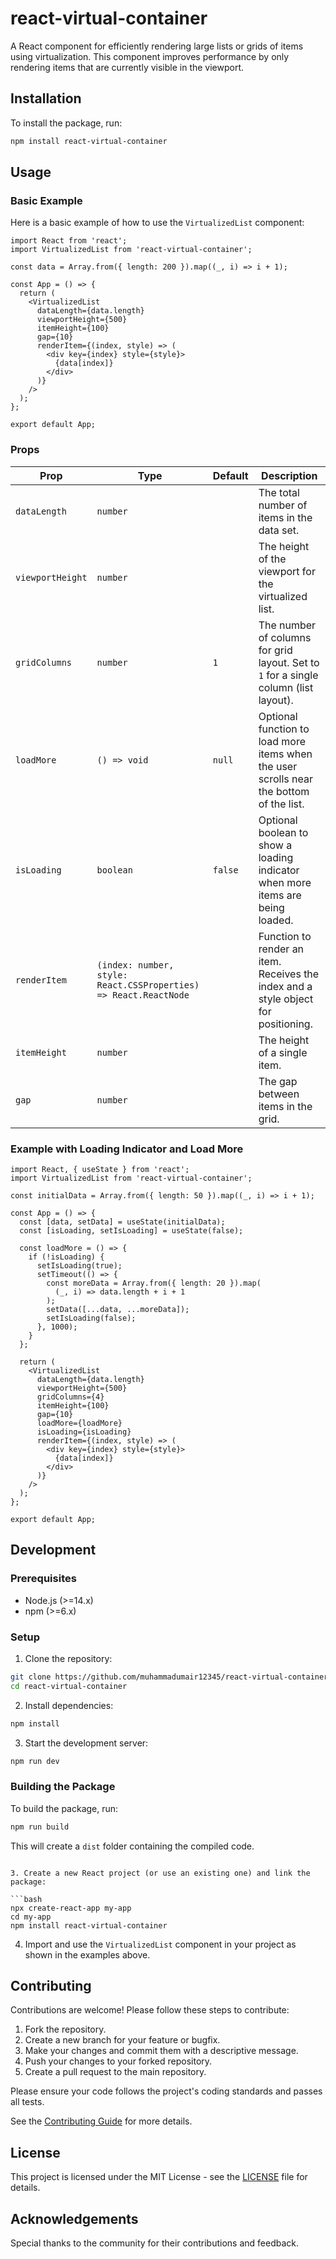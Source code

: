 # react-virtual-container

A React component for efficiently rendering large lists or grids of items using virtualization. This component improves performance by only rendering items that are currently visible in the viewport.

## Installation

To install the package, run:

```bash
npm install react-virtual-container
```

## Usage

### Basic Example

Here is a basic example of how to use the `VirtualizedList` component:

```tsx
import React from 'react';
import VirtualizedList from 'react-virtual-container';

const data = Array.from({ length: 200 }).map((_, i) => i + 1);

const App = () => {
  return (
    <VirtualizedList
      dataLength={data.length}
      viewportHeight={500}
      itemHeight={100}
      gap={10}
      renderItem={(index, style) => (
        <div key={index} style={style}>
          {data[index]}
        </div>
      )}
    />
  );
};

export default App;
```

### Props

| Prop             | Type                                                             | Default | Description                                                                             |
| ---------------- | ---------------------------------------------------------------- | ------- | --------------------------------------------------------------------------------------- |
| `dataLength`     | `number`                                                         |         | The total number of items in the data set.                                              |
| `viewportHeight` | `number`                                                         |         | The height of the viewport for the virtualized list.                                    |
| `gridColumns`    | `number`                                                         | `1`     | The number of columns for grid layout. Set to `1` for a single column (list layout).    |
| `loadMore`       | `() => void`                                                     | `null`  | Optional function to load more items when the user scrolls near the bottom of the list. |
| `isLoading`      | `boolean`                                                        | `false` | Optional boolean to show a loading indicator when more items are being loaded.          |
| `renderItem`     | `(index: number, style: React.CSSProperties) => React.ReactNode` |         | Function to render an item. Receives the index and a style object for positioning.      |
| `itemHeight`     | `number`                                                         |         | The height of a single item.                                                            |
| `gap`            | `number`                                                         |         | The gap between items in the grid.                                                      |

### Example with Loading Indicator and Load More

```tsx
import React, { useState } from 'react';
import VirtualizedList from 'react-virtual-container';

const initialData = Array.from({ length: 50 }).map((_, i) => i + 1);

const App = () => {
  const [data, setData] = useState(initialData);
  const [isLoading, setIsLoading] = useState(false);

  const loadMore = () => {
    if (!isLoading) {
      setIsLoading(true);
      setTimeout(() => {
        const moreData = Array.from({ length: 20 }).map(
          (_, i) => data.length + i + 1
        );
        setData([...data, ...moreData]);
        setIsLoading(false);
      }, 1000);
    }
  };

  return (
    <VirtualizedList
      dataLength={data.length}
      viewportHeight={500}
      gridColumns={4}
      itemHeight={100}
      gap={10}
      loadMore={loadMore}
      isLoading={isLoading}
      renderItem={(index, style) => (
        <div key={index} style={style}>
          {data[index]}
        </div>
      )}
    />
  );
};

export default App;
```

## Development

### Prerequisites

- Node.js (>=14.x)
- npm (>=6.x)

### Setup

1. Clone the repository:

```bash
git clone https://github.com/muhammadumair12345/react-virtual-container.git
cd react-virtual-container
```

2. Install dependencies:

```bash
npm install
```

3. Start the development server:

```bash
npm run dev
```

### Building the Package

To build the package, run:

```bash
npm run build
```

This will create a `dist` folder containing the compiled code.

````

3. Create a new React project (or use an existing one) and link the package:

```bash
npx create-react-app my-app
cd my-app
npm install react-virtual-container
````

4. Import and use the `VirtualizedList` component in your project as shown in the examples above.

## Contributing

Contributions are welcome! Please follow these steps to contribute:

1. Fork the repository.
2. Create a new branch for your feature or bugfix.
3. Make your changes and commit them with a descriptive message.
4. Push your changes to your forked repository.
5. Create a pull request to the main repository.

Please ensure your code follows the project's coding standards and passes all tests.

See the [Contributing Guide](https://github.com/muhammadumair12345/react-virtual-container/blob/main/CONTRIBUTING.md) for more details.

## License

This project is licensed under the MIT License - see the [LICENSE](https://github.com/muhammadumair12345/react-virtual-container/blob/main/LICENSE.md) file for details.

## Acknowledgements

Special thanks to the community for their contributions and feedback.
